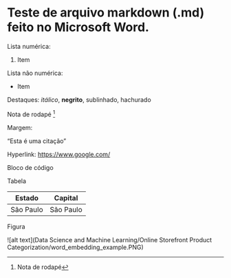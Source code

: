 # Teste de arquivo markdown (.md) feito no Microsoft Word.

Lista numérica:

1.  Item

Lista não numérica:

-   Item

Destaques: *itálico*, **negrito**, sublinhado, hachurado

Nota de rodapé [^1]

[^1]: Nota de rodapé

Margem:

“Esta é uma citação”

Hyperlink: <https://www.google.com/>

Bloco de código

Tabela

| Estado    | Capital   |
|-----------|-----------|
| São Paulo | São Paulo |

Figura

![alt text](Data Science and Machine Learning/Online Storefront Product Categorization/word_embedding_example.PNG)

